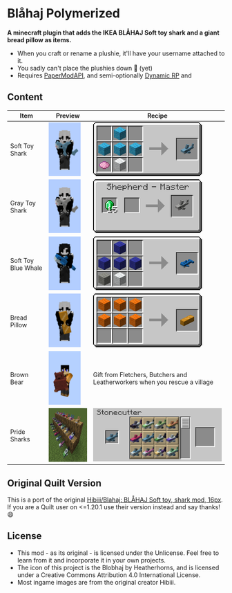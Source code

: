 # Blåhaj Polymerized

**A minecraft plugin that adds the IKEA BLÅHAJ Soft toy shark and a giant bread pillow as items.**

- When you craft or rename a plushie, it'll have your username attached to it.
- You sadly can't place the plushies down 🥲 (yet)
- Requires [PaperModAPI](https://modrinth.com/plugin/papermodapi), and semi-optionally [Dynamic RP](https://modrinth.com/plugin/dynamic-rp) and

## Content

| Item                | Preview                                                         | Recipe                                                                     |
|---------------------|-----------------------------------------------------------------|----------------------------------------------------------------------------|
| Soft Toy Shark      | <img src="./.pretty_readme/preview_blue_shark.png" height=124/> | ![Crafting recipe for Blåhaj](./.pretty_readme/recipe_blue_shark.png)      |
| Gray Toy Shark      | <img src="./.pretty_readme/preview_gray_shark.png" height=124/> | ![Crafting recipe for Klappar Haj](./.pretty_readme/trade_gray_shark.png)  |
| Soft Toy Blue Whale | <img src="./.pretty_readme/preview_blue_whale.png" height=124/> | ![Crafting recipe for Blåvingad](./.pretty_readme/recipe_blue_whale.png)   |
| Bread Pillow        | <img src="./.pretty_readme/preview_bread.png" height=124/>      | ![Crafting recipe for Bread Pillow](./.pretty_readme/recipe_bread.png)     |
| Brown Bear          | <img src="./.pretty_readme/preview_brown_bear.png" height=124/> | Gift from Fletchers, Butchers and Leatherworkers when you rescue a village |
| Pride Sharks        | <img src="./.pretty_readme/pride_sharks.png" height=124/>       | ![Crafting recipe for Pride Sharks](./.pretty_readme/recipe_pride.png)     |

## Original Quilt Version

This is a port of the original [Hibiii/Blahaj: BLÅHAJ Soft toy, shark mod, 16px](https://github.com/Hibiii/Blahaj).
If you are a Quilt user on <=1.20.1 use their version instead and say thanks! 😄

## License

- This mod - as its original - is licensed under the Unlicense. Feel free to learn from it and incorporate it in your
  own projects.
- The icon of this project is the Blobhaj by Heatherhorns, and is licensed under a Creative Commons Attribution 4.0
  International License.
- Most ingame images are from the original creator Hibiii.
